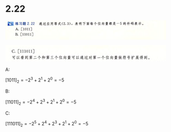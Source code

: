 # 2.22

![image-20250316211609551](image-20250316211609551.png)

![image-20250316211642367](image-20250316211642367.png)

A:

$[1011]_2=-2^3+2^1+2^0=-5$

B:

$[11011]_2=-2^4+2^3+2^1+2^0=-5$

C:

$[111011]_2=-2^5+2^4+2^3+2^1+2^0=-5$

